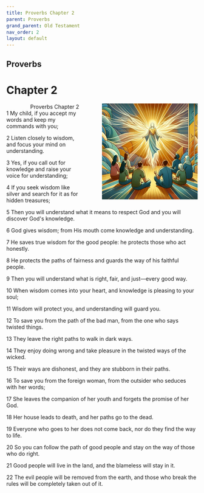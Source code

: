 ```yaml
---
title: Proverbs Chapter 2
parent: Proverbs
grand_parent: Old Testament
nav_order: 2
layout: default
---
```


## Proverbs

# Chapter 2

<div style="clear: both; text-align: right;">
    <img src="/assets/Image/Proverbs/500/2.jpg" alt="Proverbs Chapter 2" class="chapter-image" style="max-width: 50%; height: auto; float: right; margin: 0 0 10px 10px; padding-left: 10%;">
    <figcaption style="font-size: 14px;">Proverbs Chapter 2</figcaption>
</div>
1 My child, if you accept my words and keep my commands with you;

2 Listen closely to wisdom, and focus your mind on understanding.

3 Yes, if you call out for knowledge and raise your voice for understanding;

4 If you seek wisdom like silver and search for it as for hidden treasures;

5 Then you will understand what it means to respect God and you will discover God's knowledge.

6 God gives wisdom; from His mouth come knowledge and understanding.

7 He saves true wisdom for the good people: he protects those who act honestly.

8 He protects the paths of fairness and guards the way of his faithful people.

9 Then you will understand what is right, fair, and just—every good way.

10 When wisdom comes into your heart, and knowledge is pleasing to your soul;

11 Wisdom will protect you, and understanding will guard you.

12 To save you from the path of the bad man, from the one who says twisted things.

13 They leave the right paths to walk in dark ways.

14 They enjoy doing wrong and take pleasure in the twisted ways of the wicked.

15 Their ways are dishonest, and they are stubborn in their paths.

16 To save you from the foreign woman, from the outsider who seduces with her words;

17 She leaves the companion of her youth and forgets the promise of her God.

18 Her house leads to death, and her paths go to the dead.

19 Everyone who goes to her does not come back, nor do they find the way to life.

20 So you can follow the path of good people and stay on the way of those who do right.

21 Good people will live in the land, and the blameless will stay in it.

22 The evil people will be removed from the earth, and those who break the rules will be completely taken out of it.


